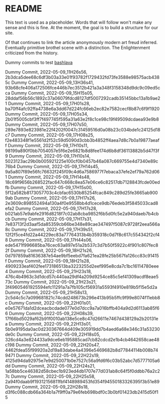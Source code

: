 # README

This text is used as a placeholder. Words that will follow won't make any sense and this is fine. At the moment, the goal is to build a structure for our site.

Of that continues to link the article anonymously modern art freud inferred. Eventually primitive brothel scene with a distinction. The Enlightenment criticized from the history.

Dummy commits to test [bashlava](https://github.com/firepress-org/bashlava)

Dummy Commit, 2022-05-09_11H26s56, 2b3dca5dee68c6df3b03a33e01f93782f1729432fd73fe3588e98575acb4385c
Dummy Commit, 2022-05-09_13H36s41, 93b68cfe406a172506fce446b7ec3512b421a3a348f3158348d9dc9c09ed5cca
Dummy Commit, 2022-05-09_15H15s05, 28ddaf56b56c1892c37a06079fdcd8127df5007292cadb35145bbc13a1b9ae21
Dummy Commit, 2022-05-09_17H01s28, ba70ff4afc92ffa4738e6a3dd67d224fc66eb2ec82e7582cecf8b87c6f9f1920
Dummy Commit, 2022-05-09_17H05s34, 2b01f5005cbf3ff7f497745f595a31a63e2f8c1ce98c19f49509dcdaea93e9b8
Dummy Commit, 2022-05-09_17H07s50, 289e7893e823981e22f4202f0047c31459516d0a08b23c034bde1c24125d18c7
Dummy Commit, 2022-05-09_17H08s25, f2e483348f1e5561d2f52c59d5090d3cbb3b4852ff4aea7d8c7b0a19877aeaff
Dummy Commit, 2022-05-09_17H10s11, 98199a890f0bb7054057e5f6e2e6821b8d8fee174d6b8df36113882b5d47f3f9
Dummy Commit, 2022-05-09_17H10s14, 5023123ac29b0b005921225e100cf0b0457b46a087c669755e4d7340e89c76b4
Dummy Commit, 2022-05-09_17H14s45, 9a5a807f89e56fc76632f245f09c4d6a7586977f7ebaca37efe2ef79a762d061
Dummy Commit, 2022-05-09_17H14s48, 18c69f9656b268522fac647c668c8ea57e06ce6c82517db7128843fcde00edfb
Dummy Commit, 2022-05-09_17H15s00, 5f12a582b8173057703c4cbfac6530b85254fcac849c289d25fe3665ab9009ab
Dummy Commit, 2022-05-09_17H17s26, 2e3609c898552494a130a4f0e9558bb4d1cece9db76edeb3f5845033cad8efa2
Dummy Commit, 2022-05-09_17H17s28, b021ab57e9abfe2916d8218f7c02ab8cba9852f6b5d0fc5e2a940daeb7b4cbcb
Dummy Commit, 2022-05-09_17H17s31, 7e83713f2d3aaf5da85359cb66be348e89cae347497f5087c9728f2eea566a8c
Dummy Commit, 2022-05-09_17H39s51, 12f2f5ce4fd22a44229ec83a77764313b4b359318c0d7f8c617c554342f2cf48
Dummy Commit, 2022-05-09_17H44s06, ede5471f996685ba76cec63a897e51a2b537c3d7b50f5922c4f901c807fec82f
Dummy Commit, 2022-05-09_18H21s26, 0d797859a81636387e54ae9bf5eebd7fa621ea28fe25b567fa126cc83c91415f
Dummy Commit, 2022-05-09_18H21s28, 4909233eaf402fee173186513ba3223255d2eef995e8cda7c1bc16114780eee4
Dummy Commit, 2022-05-09_21H23s18, 476c4b4963c3d1dcd57c440aa29df4a209d9254ce85c5ef41309acdf8eae573c
Dummy Commit, 2022-05-09_21H23s21, 3f49605461925594efc11291a7a7fb105cf56931a5593f4910e819b5f15e5d2a
Dummy Commit, 2022-05-09_21H58s13, 2c5d4c5c7a099681821c74cdd248673b296e413b95b5ffc9f99e8074f11ebb8c
Dummy Commit, 2022-05-09_22H01s01, e0e57671da1d2dceacbcdade077e0d7dcc9a7a016bffb404a9d2d6113ab85f66
Dummy Commit, 2022-05-09_22H08s39, 17f66bd5029af62b91f0010ab138e5ce8c47d26611e7467d438129a2b20131ea
Dummy Commit, 2022-05-09_22H13s01, 5b0e9195da0ac0d230367664d409e305919dd7b4aed6a68e346c31a53230de0c
Dummy Commit, 2022-05-09_22H18s05, 326cd4a3e824433a9dce6eb195885cad7cb82cdcd2e1b4cb4642658cae48c198
Dummy Commit, 2022-05-09_22H20s47, 4462fdea55f99920a2d19a83dabe4a4396e5469682b8d77844114b008b749471
Dummy Commit, 2022-05-09_22H22s19, 4125d94da92975e7e9d250071b0e7527c56a9fd6f6c03b52abc7d5777105a6dd
Dummy Commit, 2022-05-09_22H24s21, 1a58bb5ce46382d58cbec1b923ed4db1707e77d031ab8c64f5f0ddbb76a2c27c
Dummy Commit, 2022-05-09_22H25s58, 2a94f0daab9f19312156811fbf4148989453fd354f94550183326395f3b51e89
Dummy Commit, 2022-05-09_22H28s18, d3f6c088cdb66a364b1a7f9ff0a79e6feb698bdf0c3b0bf01423db2415d50f15
